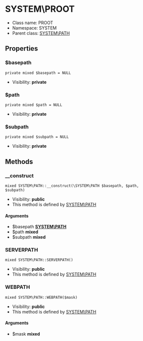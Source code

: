 SYSTEM\PROOT
===============






* Class name: PROOT
* Namespace: SYSTEM
* Parent class: [SYSTEM\PATH](SYSTEM-PATH.md)





Properties
----------


### $basepath

    private mixed $basepath = NULL





* Visibility: **private**


### $path

    private mixed $path = NULL





* Visibility: **private**


### $subpath

    private mixed $subpath = NULL





* Visibility: **private**


Methods
-------


### __construct

    mixed SYSTEM\PATH::__construct(\SYSTEM\PATH $basepath, $path, $subpath)





* Visibility: **public**
* This method is defined by [SYSTEM\PATH](SYSTEM-PATH.md)


#### Arguments
* $basepath **[SYSTEM\PATH](SYSTEM-PATH.md)**
* $path **mixed**
* $subpath **mixed**



### SERVERPATH

    mixed SYSTEM\PATH::SERVERPATH()





* Visibility: **public**
* This method is defined by [SYSTEM\PATH](SYSTEM-PATH.md)




### WEBPATH

    mixed SYSTEM\PATH::WEBPATH($mask)





* Visibility: **public**
* This method is defined by [SYSTEM\PATH](SYSTEM-PATH.md)


#### Arguments
* $mask **mixed**


